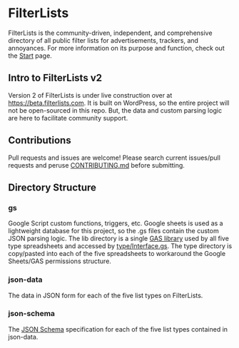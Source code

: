 # FilterLists
FilterLists is the community-driven, independent, and comprehensive directory of all public filter lists for advertisements, trackers, and annoyances. For more information on its purpose and function, check out the [Start](https://beta.filterlists.com/start/) page.

## Intro to FilterLists v2
Version 2 of FilterLists is under live construction over at https://beta.filterlists.com. It is built on WordPress, so the entire project will not be open-sourced in this repo. But, the data and custom parsing logic are here to facilitate community support.

## Contributions
Pull requests and issues are welcome! Please search current issues/pull requests and peruse [CONTRIBUTING.md](https://github.com/collinbarrett/FilterLists/blob/master/CONTRIBUTING.md) before submitting.

## Directory Structure
### gs
Google Script custom functions, triggers, etc. Google sheets is used as a lightweight database for this project, so the .gs files contain the custom JSON parsing logic. The lib directory is a single [GAS library](https://developers.google.com/apps-script/guide_libraries) used by all five type spreadsheets and accessed by [type/Interface.gs](https://github.com/collinbarrett/FilterLists/blob/master/gs/type/Interface.gs). The type directory is copy/pasted into each of the five spreadsheets to workaround the Google Sheets/GAS permissions structure.
### json-data
The data in JSON form for each of the five list types on FilterLists.
### json-schema
The [JSON Schema](http://json-schema.org/) specification for each of the five list types contained in json-data.
